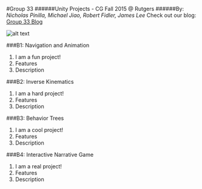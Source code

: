 #Group 33
######Unity Projects - CG Fall 2015 @ Rutgers
######By: *Nicholas Pinilla, Michael Jiao, Robert Fidler, James Lee*
Check out our blog: [Group 33 Blog](http://cg-f15-33-rutgers.blogspot.com/ "Blog/Playable Builds")

![alt text](teamLogo.png)

###B1: Navigation and Animation
1. I am a fun project!
2. Features
3. Description

###B2: Inverse Kinematics
1. I am a hard project!
2. Features
3. Description

###B3: Behavior Trees
1. I am a cool project!
2. Features
3. Description

###B4: Interactive Narrative Game
1. I am a real project!
2. Features
3. Description
